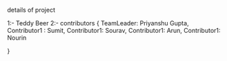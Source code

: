 details of project


1:- Teddy Beer
2:- contributors {
   TeamLeader: Priyanshu Gupta,
   Contributor1 : Sumit,
   Contributor1: Sourav,
   Contributor1: Arun,
   Contributor1: Nourin
   
}


